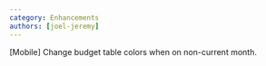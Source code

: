 ```yaml
---
category: Enhancements
authors: [joel-jeremy]
---
```


[Mobile] Change budget table colors when on non-current month.
